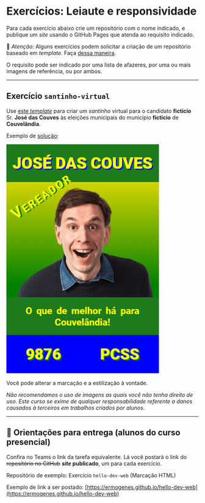 # Exercícios: Leiaute e responsividade

Para cada exercício abaixo crie um repositório com o nome indicado, e publique um _site_ usando o GitHub Pages que atenda ao requisito indicado.

👀 _Atenção:_ Alguns exercícios podem solicitar a criação de um repositório baseado em _template_. Faça [dessa maneira](../content/github-template.md).

O requisito pode ser indicado por uma lista de afazeres, por uma ou mais imagens de referência, ou por ambos.

---

## Exercício `santinho-virtual`

Use [este _template_](https://github.com/ermogenes/santinho-virtual) para criar um _santinho_ virtual para o candidato **fictício** Sr. **José das Couves** às eleições municipais do município **fictício** de **Couvelândia**.

Exemplo de [solução](https://ermogenes.github.io/santinho-virtual-jose-das-couves/):

![](ermogenes.github.io_santinho-virtual-jose-das-couves_.png)

Você pode alterar a marcação e a estilização à vontade.

_Não recomendamos o uso de imagens as quais você não tenha direito de uso. Este curso se exime de qualquer responsabilidade referente a danos causados à terceiros em trabalhos criados por alunos_.

<!-- ---

## Exercício ``

https://github.com/ermogenes/holy-grail-layout/ 
-->

---

## 🏁 Orientações para entrega (alunos do curso presencial)
Confira no Teams o link da tarefa equivalente. Lá você postará o link do ~~repositório no GitHub~~ **_site_ publicado**, um para cada exercício.

Repositório de exemplo: Exercício `hello-dev-web` (Marcação HTML)

Exemplo de link a ser postado: [https://ermogenes.github.io/hello-dev-web](https://ermogenes.github.io/hello-dev-web)